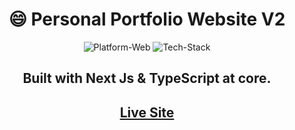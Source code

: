 <h1 align="center">😄 Personal Portfolio Website V2</h1>

<p align="center">
	<img src="https://img.shields.io/badge/Platform-Web%2C%20Mobile-brightgreen" alt="Platform-Web">
    <img src="https://img.shields.io/badge/Tech%20Stack-Nextjs%2C%20TypeScript%2C%20SCSS%2C%20GraphQL%2C%20GraphCMS%2C%20Emailjs-9cf" alt="Tech-Stack">
</p

<br>
<h2 align="center">Built with Next Js & TypeScript at core.</h2>
<h2 align="center"><a href="https://himankash.com"> Live Site </a></h2>

